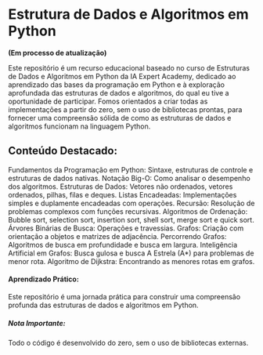 # Estrutura de Dados e Algoritmos em Python

**(Em processo de atualização)**

Este repositório é um recurso educacional baseado no curso de Estruturas de Dados e Algoritmos em Python da IA Expert Academy, dedicado ao aprendizado das bases da programação em Python e à exploração aprofundada das estruturas de dados e algoritmos, do qual eu tive a oportunidade de participar. Fomos orientados a criar todas as implementações a partir do zero, sem o uso de bibliotecas prontas, para fornecer uma compreensão sólida de como as estruturas de dados e algoritmos funcionam na linguagem Python.

## Conteúdo Destacado:

Fundamentos da Programação em Python: Sintaxe, estruturas de controle e estruturas de dados nativas.
Notação Big-O: Como analisar o desempenho dos algoritmos.
Estruturas de Dados: Vetores não ordenados, vetores ordenados, pilhas, filas e deques.
Listas Encadeadas: Implementações simples e duplamente encadeadas com operações.
Recursão: Resolução de problemas complexos com funções recursivas.
Algoritmos de Ordenação: Bubble sort, selection sort, insertion sort, shell sort, merge sort e quick sort.
Árvores Binárias de Busca: Operações e travessias.
Grafos: Criação com orientação a objetos e matrizes de adjacência.
Percorrendo Grafos: Algoritmos de busca em profundidade e busca em largura.
Inteligência Artificial em Grafos: Busca gulosa e busca A Estrela (A*) para problemas de menor rota.
Algoritmo de Dijkstra: Encontrando as menores rotas em grafos.

#### Aprendizado Prático: 
Este repositório é uma jornada prática para construir uma compreensão profunda das estruturas de dados e algoritmos em Python.

##### Nota Importante: 
Todo o código é desenvolvido do zero, sem o uso de bibliotecas externas.
